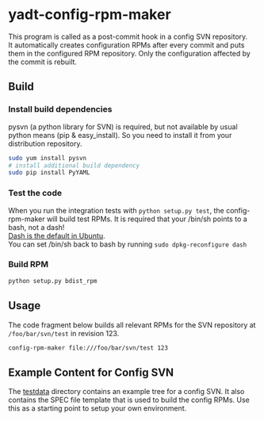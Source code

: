 yadt-config-rpm-maker
=====================

This program is called as a post-commit hook in a config SVN repository.  
It automatically creates configuration RPMs after every commit and puts them in the configured RPM repository.
Only the configuration affected by the commit is rebuilt.

## Build  
### Install build dependencies
pysvn (a python library for SVN) is required, but not available by usual python means (pip & easy_install).
So you need to install it from your distribution repository.
```bash
sudo yum install pysvn
# install additional build dependency
sudo pip install PyYAML
```
### Test the code
When you run the integration tests with `python setup.py test`, the config-rpm-maker will build test RPMs. It is required that
your /bin/sh points to a bash, not a dash!  
[Dash is the default in Ubuntu](https://wiki.ubuntu.com/DashAsBinSh).  
You can set /bin/sh back to bash by running `sudo dpkg-reconfigure dash`

### Build RPM
```bash
python setup.py bdist_rpm
```


## Usage
The code fragment below builds all relevant RPMs for the SVN repository at `/foo/bar/svn/test` in revision 123.
```bash
config-rpm-maker file:///foo/bar/svn/test 123
```

## Example Content for Config SVN

The [testdata](https://github.com/yadt/yadt-config-rpm-maker/tree/master/testdata/svn_repo/) directory contains an example tree for a config SVN. It also contains the SPEC file template that is used to build the config RPMs. Use this as a starting point to setup your own environment.
